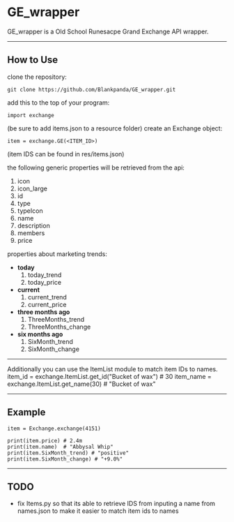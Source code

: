 # GE_wrapper
GE_wrapper is a Old School Runesacpe Grand Exchange API wrapper.

---
How to Use
---

clone the repository:
    
    git clone https://github.com/Blankpanda/GE_wrapper.git

add this to the top of your program:
    
    import exchange
    
(be sure to add items.json to a resource folder)
create an Exchange object:
   
    item = exchange.GE(<ITEM_ID>)
(item IDS can be found in res/items.json)

the following generic properties will be retrieved from the api:
  1. icon
  2. icon_large
  3. id
  4. type
  5. typeIcon
  6. name
  7. description
  8. members
  9. price
  
properties about marketing trends:
  
  * **today**
    1. today_trend
    2. today_price
  * **current**
    1. current_trend
    2. current_price
  * **three months ago**
    1. ThreeMonths_trend
    2. ThreeMonths_change
  * **six months ago**
    1. SixMonth_trend
    2. SixMonth_change
 
---
Additionally you can use the ItemList module to match item IDs to names.
     item_id = exchange.ItemList.get_id("Bucket of wax") # 30
     item_name = exchange.ItemList.get_name(30) # "Bucket of wax"
  
---
Example
---
    item = Exchange.exchange(4151)
    
    print(item.price) # 2.4m
    print(item.name)  # "Abbysal Whip"
    print(item.SixMonth_trend) # "positive"
    print(item.SixMonth_change) # "+9.0%"
    

---
TODO
---
  * fix Items.py so that its able to retrieve IDS from inputing a name from names.json to make it easier to match item ids to names
  

  

